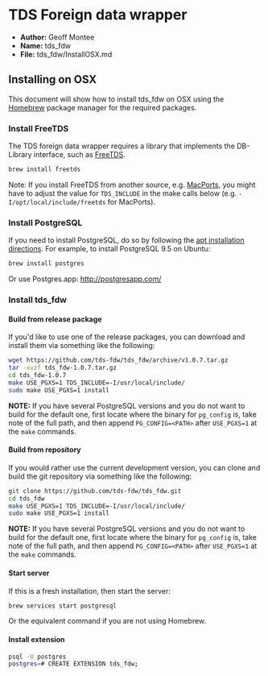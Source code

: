 # TDS Foreign data wrapper

* **Author:** Geoff Montee
* **Name:** tds_fdw
* **File:** tds_fdw/InstallOSX.md

## Installing on OSX

This document will show how to install tds_fdw on OSX using the [Homebrew](https://brew.sh/) package manager for the required packages.

### Install FreeTDS

The TDS foreign data wrapper requires a library that implements the DB-Library interface,
such as [FreeTDS](http://www.freetds.org).

```bash
brew install freetds
```

Note: If you install FreeTDS from another source, e.g. [MacPorts](https://www.macports.org), you might have to adjust the value for `TDS_INCLUDE` in the make calls below  (e.g. `-I/opt/local/include/freetds` for MacPorts).

### Install PostgreSQL

If you need to install PostgreSQL, do so by following the [apt installation directions](https://wiki.postgresql.org/wiki/Apt). For example, to install PostgreSQL 9.5 on Ubuntu:

```bash
brew install postgres
```

Or use Postgres.app: <http://postgresapp.com/>

### Install tds_fdw

#### Build from release package

If you'd like to use one of the release packages, you can download and install them via something like the following:

```bash
wget https://github.com/tds-fdw/tds_fdw/archive/v1.0.7.tar.gz
tar -xvzf tds_fdw-1.0.7.tar.gz
cd tds_fdw-1.0.7
make USE_PGXS=1 TDS_INCLUDE=-I/usr/local/include/
sudo make USE_PGXS=1 install
```

**NOTE:** If you have several PostgreSQL versions and you do not want to build for the default one, first locate where the binary for `pg_config` is, take note of the full path, and then append `PG_CONFIG=<PATH>` after `USE_PGXS=1` at the `make` commands.

#### Build from repository

If you would rather use the current development version, you can clone and build the git repository via something like the following:

```bash
git clone https://github.com/tds-fdw/tds_fdw.git
cd tds_fdw
make USE_PGXS=1 TDS_INCLUDE=-I/usr/local/include/
sudo make USE_PGXS=1 install
```

**NOTE:** If you have several PostgreSQL versions and you do not want to build for the default one, first locate where the binary for `pg_config` is, take note of the full path, and then append `PG_CONFIG=<PATH>` after `USE_PGXS=1` at the `make` commands.

#### Start server

If this is a fresh installation, then start the server:

```bash
brew services start postgresql
```

Or the equivalent command if you are not using Homebrew.

#### Install extension

```bash
psql -U postgres
postgres=# CREATE EXTENSION tds_fdw;
```
